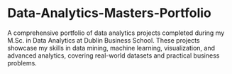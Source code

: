 # Data-Analytics-Masters-Portfolio
A comprehensive portfolio of data analytics projects completed during my M.Sc. in Data Analytics at Dublin Business School. These projects showcase my skills in data mining, machine learning, visualization, and advanced analytics, covering real-world datasets and practical business problems.
